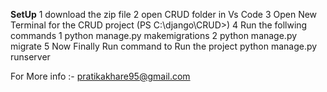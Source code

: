 **SetUp**
1 download the zip file
2 open CRUD folder in Vs Code
3 Open New Terminal for the CRUD project (PS C:\django\CRUD>)
4 Run the follwing commands
    1 python manage.py makemigrations
    2 python manage.py migrate
5 Now Finally Run command to Run the project
   python manage.py runserver

For More info :-  pratikakhare95@gmail.com
